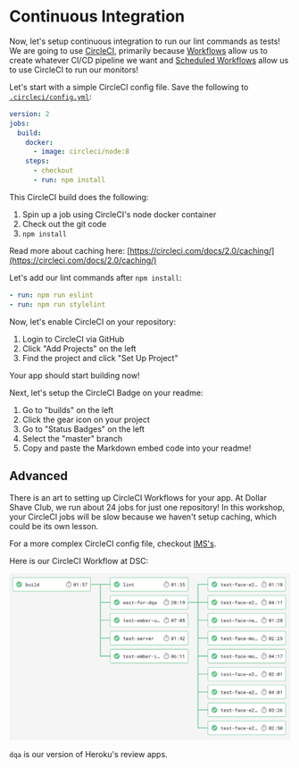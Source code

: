 
# Continuous Integration

Now, let's setup continuous integration to run our lint commands as tests!
We are going to use [CircleCI](https://circleci.com/), primarily because
[Workflows](https://circleci.com/docs/2.0/workflows/) allow us to create whatever
CI/CD pipeline we want and [Scheduled Workflows](https://circleci.com/docs/2.0/workflows/#scheduling-a-workflow)
allow us to use CircleCI to run our monitors!

Let's start with a simple CircleCI config file. Save the following to [`.circleci/config.yml`](https://circleci.com/docs/2.0/configuration-reference/):

```yaml
version: 2
jobs:
  build:
    docker:
      - image: circleci/node:8
    steps:
      - checkout
      - run: npm install
```

This CircleCI build does the following:

1. Spin up a job using CircleCI's node docker container
1. Check out the git code
1. `npm install`

Read more about caching here: [https://circleci.com/docs/2.0/caching/](https://circleci.com/docs/2.0/caching/)

Let's add our lint commands after `npm install`:

```yaml
- run: npm run eslint
- run: npm run stylelint
```

Now, let's enable CircleCI on your repository:

1. Login to CircleCI via GitHub
1. Click "Add Projects" on the left
1. Find the project and click "Set Up Project"

Your app should start building now!

Next, let's setup the CircleCI Badge on your readme:

1. Go to "builds" on the left
1. Click the gear icon on your project
1. Go to "Status Badges" on the left
1. Select the "master" branch
1. Copy and paste the Markdown embed code into your readme!

## Advanced

There is an art to setting up CircleCI Workflows for your app.
At Dollar Shave Club, we run about 24 jobs for just one repository!
In this workshop, your CircleCI jobs will be slow because we haven't setup caching,
which could be its own lesson.

For a more complex CircleCI config file, checkout [IMS's](https://github.com/jonathanong/ims/blob/master/.circleci/config.yml).

Here is our CircleCI Workflow at DSC:

![](images/dsc-circleci-workflow.png)

`dqa` is our version of Heroku's review apps.

